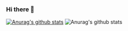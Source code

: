 ### Hi there 👋

[![Anurag's github stats](https://github-readme-stats.vercel.app/apimastruzzanuraghazra)](https://github.com/anuraghazra/github-readme-stats)
![Anurag's github stats](https://github-readme-stats.vercel.app/apimastruzzanuraghazra&count_private=true)
